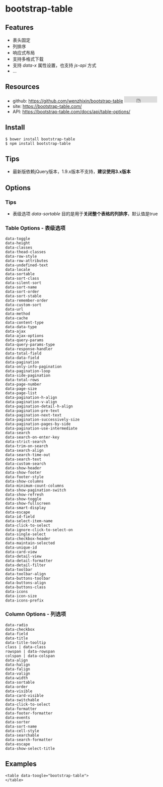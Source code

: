 # bootstrap-table

## Features

* 表头固定
* 列排序
* 响应式布局
* 支持多格式下载
* 支持 *data-x* 属性设置，也支持 *js-api* 方式
* ...


## Resources

* github: <https://github.com/wenzhixin/bootstrap-table> <iframe src="http://258i.com/gbtn.html?user=wenzhixin&repo=bootstrap-table&type=star&count=true" frameborder="0" scrolling="0" width="105px" height="20px"></iframe>
* site: <https://bootstrap-table.com/>
* API: <https://bootstrap-table.com/docs/api/table-options/>


## Install

    $ bower install bootstrap-table
    $ npm install bootstrap-table


## Tips

* 最新版依赖jQuery版本，1.9.x版本不支持，**建议使用3.x版本**



## Options

### Tips

* 表级选项 *data-sortable* 目的是用于**关闭整个表格的列排序**，默认值是true




### Table Options - 表级选项

    data-toggle
    data-height
    data-classes
    data-thead-classes
    data-row-style
    data-row-attributes
    data-undefined-text
    data-locale
    data-sortable
    data-sort-class
    data-silent-sort
    data-sort-name
    data-sort-order
    data-sort-stable
    data-remember-order
    data-custom-sort
    data-url
    data-method
    data-cache
    data-content-type
    data-data-type
    data-ajax
    data-ajax-options
    data-query-params
    data-query-params-type
    data-response-handler
    data-total-field
    data-data-field
    data-pagination
    data-only-info-pagination
    data-pagination-loop
    data-side-pagination
    data-total-rows
    data-page-number
    data-page-size
    data-page-list
    data-pagination-h-align
    data-pagination-v-align
    data-pagination-detail-h-align
    data-pagination-pre-text
    data-pagination-next-text
    data-pagination-successively-size
    data-pagination-pages-by-side
    data-pagination-use-intermediate
    data-search
    data-search-on-enter-key
    data-strict-search
    data-trim-on-search
    data-search-align
    data-search-time-out
    data-search-text
    data-custom-search
    data-show-header
    data-show-footer
    data-footer-style
    data-show-columns
    data-minimum-count-columns
    data-show-pagination-switch
    data-show-refresh
    data-show-toggle
    data-show-fullscreen
    data-smart-display
    data-escape
    data-id-field
    data-select-item-name
    data-click-to-select
    data-ignore-click-to-select-on
    data-single-select
    data-checkbox-header
    data-maintain-selected
    data-unique-id
    data-card-view
    data-detail-view
    data-detail-formatter
    data-detail-filter
    data-toolbar
    data-toolbar-align
    data-buttons-toolbar
    data-buttons-align
    data-buttons-class
    data-icons
    data-icon-size
    data-icons-prefix


### Column Options - 列选项

    data-radio
    data-checkbox
    data-field
    data-title
    data-title-tooltip
    class | data-class
    rowspan | data-rowspan
    colspan | data-colspan
    data-align
    data-halign
    data-falign
    data-valign
    data-width
    data-sortable
    data-order
    data-visible
    data-card-visible
    data-switchable
    data-click-to-select
    data-formatter
    data-footer-formatter
    data-events
    data-sorter
    data-sort-name
    data-cell-style
    data-searchable
    data-search-formatter
    data-escape
    data-show-select-title




## Examples

    <table data-toogle="bootstrap-table">
    </table>


